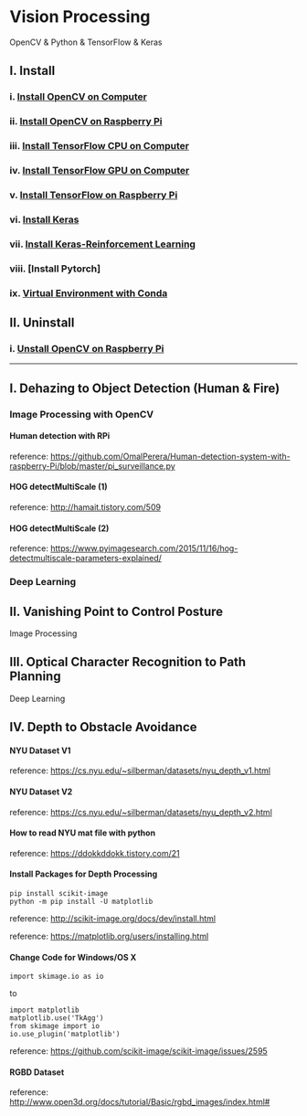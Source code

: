 # Vision Processing
OpenCV & Python & TensorFlow & Keras

## I. Install
### i.    [Install OpenCV on Computer](https://github.com/inyong37/Vision/blob/master/Install/OpenCV-Computer.md)
### ii.   [Install OpenCV on Raspberry Pi](https://github.com/inyong37/Vision/blob/master/Install/OpenCV-RaspberryPi.md)
### iii.  [Install TensorFlow CPU on Computer](https://github.com/inyong37/Vision/blob/master/Install/TensorFlow-Computer-CPU.md)
### iv.   [Install TensorFlow GPU on Computer](https://github.com/inyong37/Vision/blob/master/Install/TensorFlow-Computer-GPU.md)
### v.    [Install TensorFlow on Raspberry Pi](https://github.com/inyong37/Vision/blob/master/Install/TensorFlow-RaspberryPi.md)
### vi.   [Install Keras](https://github.com/inyong37/Vision/blob/master/Install/Keras.md)
### vii.  [Install Keras-Reinforcement Learning](https://github.com/inyong37/Vision/blob/master/Install/Keras-rl.md)
### viii. [Install Pytorch]
### ix. [Virtual Environment with Conda](https://github.com/inyong37/Vision/blob/master/Install/Virtual-Environment_conda.md)

## II. Uninstall
### i.    [Unstall OpenCV on Raspberry Pi](https://github.com/inyong37/Vision/blob/master/Uninstall/OpenCV-RaspberryPi.md)

----------

## I. Dehazing to Object Detection (Human & Fire)
### Image Processing with OpenCV
#### Human detection with RPi
reference: https://github.com/OmalPerera/Human-detection-system-with-raspberry-Pi/blob/master/pi_surveillance.py
#### HOG detectMultiScale (1)
reference: http://hamait.tistory.com/509
#### HOG detectMultiScale (2)
reference: https://www.pyimagesearch.com/2015/11/16/hog-detectmultiscale-parameters-explained/
### Deep Learning

## II. Vanishing Point to Control Posture
Image Processing

## III. Optical Character Recognition to Path Planning
Deep Learning

## IV. Depth to Obstacle Avoidance
#### NYU Dataset V1
reference: https://cs.nyu.edu/~silberman/datasets/nyu_depth_v1.html
#### NYU Dataset V2
reference: https://cs.nyu.edu/~silberman/datasets/nyu_depth_v2.html
#### How to read NYU mat file with python
reference: https://ddokkddokk.tistory.com/21
#### Install Packages for Depth Processing
```
pip install scikit-image
python -m pip install -U matplotlib
```
reference: http://scikit-image.org/docs/dev/install.html

reference: https://matplotlib.org/users/installing.html
#### Change Code for Windows/OS X
```
import skimage.io as io
```
to 
```
import matplotlib
matplotlib.use('TkAgg')
from skimage import io
io.use_plugin('matplotlib')
```
reference: https://github.com/scikit-image/scikit-image/issues/2595
#### RGBD Dataset
reference: http://www.open3d.org/docs/tutorial/Basic/rgbd_images/index.html#
